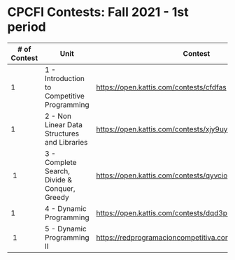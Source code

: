 # CPCFI Contests: Fall 2021 - 1st period

| \# of Contest | Unit | Contest | Editorial | Editorial Status |
| ------------- | ---- | ------- | --------- | ---------------- |
| 1 | 1 - Introduction to Competitive Programming  |  https://open.kattis.com/contests/cfdfas |  | Missing |
| 1 | 2 - Non Linear Data Structures and Libraries  | https://open.kattis.com/contests/xjy9uy |  | Missing |
| 1 | 3 - Complete Search, Divide & Conquer, Greedy | https://open.kattis.com/contests/qyvcio  |  | Missing |
| 1 | 4 - Dynamic Programming | https://open.kattis.com/contests/dqd3pk | [here](https://github.com/CPCFI-org/contests/tree/main/1_Fall_2021/1-4-Dynamic-Programming-I) | Partially complete |
| 1 | 5 - Dynamic Programming II  | https://redprogramacioncompetitiva.com/contests/2020/13/ | [here](https://github.com/CPCFI-org/contests/tree/main/1_Fall_2021/1-5-Dynamic-Programming-II) | Misssing |
